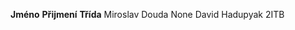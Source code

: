 **Jméno**                           **Přijmení**                            **Třída**
Miroslav                            Douda                                   None
David                               Hadupyak                                2ITB

